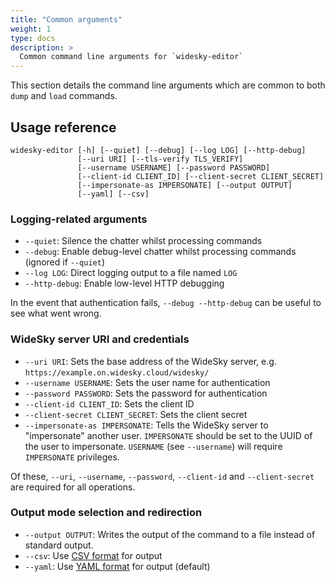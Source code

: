 ```yaml
---
title: "Common arguments"
weight: 1
type: docs
description: >
  Common command line arguments for `widesky-editor`
---
```


This section details the command line arguments which are common to both `dump` and `load` commands.

## Usage reference

```
widesky-editor [-h] [--quiet] [--debug] [--log LOG] [--http-debug]
               [--uri URI] [--tls-verify TLS_VERIFY]
               [--username USERNAME] [--password PASSWORD]
               [--client-id CLIENT_ID] [--client-secret CLIENT_SECRET]
               [--impersonate-as IMPERSONATE] [--output OUTPUT]
               [--yaml] [--csv]
```

### Logging-related arguments

* `--quiet`: Silence the chatter whilst processing commands
* `--debug`: Enable debug-level chatter whilst processing commands (ignored if `--quiet`)
* `--log LOG`: Direct logging output to a file named `LOG`
* `--http-debug`: Enable low-level HTTP debugging

In the event that authentication fails, `--debug --http-debug` can be useful to see what went wrong.

### WideSky server URI and credentials

* `--uri URI`: Sets the base address of the WideSky server, e.g. `https://example.on.widesky.cloud/widesky/`
* `--username USERNAME`: Sets the user name for authentication
* `--password PASSWORD`: Sets the password for authentication
* `--client-id CLIENT_ID`: Sets the client ID
* `--client-secret CLIENT_SECRET`: Sets the client secret
* `--impersonate-as IMPERSONATE`: Tells the WideSky server to "impersonate" another user.  `IMPERSONATE` should be set to the UUID of the user to impersonate.  `USERNAME` (see `--username`) will require `IMPERSONATE` privileges.

Of these, `--uri`, `--username`, `--password`, `--client-id` and `--client-secret` are required for all operations.

### Output mode selection and redirection

* `--output OUTPUT`: Writes the output of the command to a file instead of standard output.
* `--csv`: Use [CSV format](../../../fileformats/csv/) for output
* `--yaml`: Use [YAML format](../../../fileformats/yaml/) for output (default)
